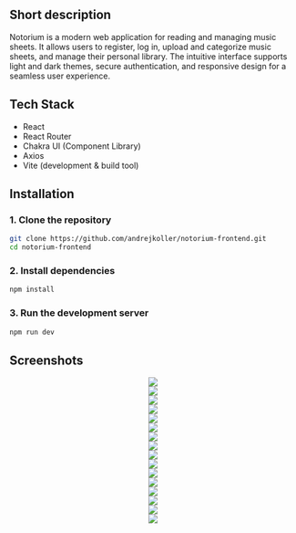 ## Short description

Notorium is a modern web application for reading and managing music sheets. It allows users to register, log in, upload and categorize music sheets, and manage their personal library. The intuitive interface supports light and dark themes, secure authentication, and responsive design for a seamless user experience.

## Tech Stack

- React
- React Router
- Chakra UI (Component Library)
- Axios
- Vite (development & build tool)

## Installation

### 1. Clone the repository

```bash
git clone https://github.com/andrejkoller/notorium-frontend.git
cd notorium-frontend
```
### 2. Install dependencies

```bash
npm install
```
### 3. Run the development server

```bash
npm run dev
```
## Screenshots
<div align="center">
  <div>
    <img src="https://github.com/user-attachments/assets/47a38a40-ad83-4e7c-abd7-5aa8cca52830">
  </div>
  <div>
    <img src="https://github.com/user-attachments/assets/d99a1130-0d29-45db-845c-e4908fad68f0">
  </div>
  <div>
    <img src="https://github.com/user-attachments/assets/8fc9209d-afac-4a61-a7ff-de5178a91cfa">
  </div>
  <div>
    <img src="https://github.com/user-attachments/assets/427c32f7-a96e-4591-8ac1-8e41cc78a198">
  </div>
  <div>
    <img src="https://github.com/user-attachments/assets/a7459062-cefe-42e5-af07-30757741ebdc">
  </div>
  <div>
    <img src="https://github.com/user-attachments/assets/b97a3283-a7c8-4cb5-a3b4-7bcaf11508b0">
  </div>
  <div>
    <img src="https://github.com/user-attachments/assets/a62cf64e-08d6-47da-8d5a-9ac8bb790bc4">
  </div>
  <div>
    <img src="https://github.com/user-attachments/assets/e910c47c-e4a6-44e3-a911-531936e0a025">
  </div>
  <div>
    <img src="https://github.com/user-attachments/assets/28553d00-104b-4d5b-a121-20ae05ec93d1">
  </div>
  <div>
    <img src="https://github.com/user-attachments/assets/d371ce3c-10c6-41d0-8ac0-1953cfeb589e">
  </div>
  <div>
    <img src="https://github.com/user-attachments/assets/0623d76e-3cec-4c3a-b379-d92ab97cf741">
  </div>
  <div>
    <img src="https://github.com/user-attachments/assets/0898e464-91a6-4c11-8e21-a43342b88a1b">
  </div>
  <div>
    <img src="https://github.com/user-attachments/assets/12d3cc36-f54e-4c92-b1c6-12a9f08ebc82">
  </div>
  <div>
    <img src="https://github.com/user-attachments/assets/b462282d-d672-4264-8bee-17c1b2c2b719">
  </div>
  <div>
    <img src="https://github.com/user-attachments/assets/d4e1aa77-782e-4d46-bd60-70c5d0196c46">
  </div>
  <div>
    <img src="https://github.com/user-attachments/assets/0763abbe-77fb-4b64-b41c-60fd87f23cf5">
  </div>
</div>
